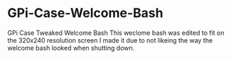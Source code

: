 # GPi-Case-Welcome-Bash
GPi Case Tweaked Welcome Bash
This weclome bash was edited to fit on the 320x240 resolution screen
I made it due to not likeing the way the welcome bash looked when shutting down.
